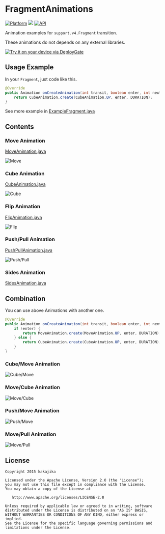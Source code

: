 # FragmentAnimations

[![Platform](https://img.shields.io/badge/platform-android-green.svg)](http://developer.android.com/index.html)
<img src="https://img.shields.io/badge/license-Apache 2.0-green.svg?style=flat">
[![API](https://img.shields.io/badge/API-4%2B-yellow.svg?style=flat)](https://android-arsenal.com/api?level=4)

Animation examples for `support.v4.Fragment` transition.

These animations do not depends on any external libraries.

[<img src="https://dply.me/h7azvd/button/large" alt="Try it on your device via DeployGate">](https://dply.me/h7azvd)

## Usage Example

In your `Fragment`, just code like this.

```java
@Override
public Animation onCreateAnimation(int transit, boolean enter, int nextAnim) {
    return CubeAnimation.create(CubeAnimation.UP, enter, DURATION);
}
```

See more example in [ExampleFragment.java](https://github.com/kakajika/FragmentAnimations/blob/master/app/src/main/java/com/labo/kaji/fragmentanimations/ExampleFragment.java)

## Contents

### Move Animation

[MoveAnimation.java](https://github.com/kakajika/FragmentAnimations/blob/master/app/src/main/java/com/labo/kaji/fragmentanimations/animation/MoveAnimation.java)

![Move](https://raw.githubusercontent.com/wiki/kakajika/FragmentAnimations/images/move.gif)

### Cube Animation

[CubeAnimation.java](https://github.com/kakajika/FragmentAnimations/blob/master/app/src/main/java/com/labo/kaji/fragmentanimations/animation/CubeAnimation.java)

![Cube](https://raw.githubusercontent.com/wiki/kakajika/FragmentAnimations/images/cube.gif)

### Flip Animation

[FlipAnimation.java](https://github.com/kakajika/FragmentAnimations/blob/master/app/src/main/java/com/labo/kaji/fragmentanimations/animation/FlipAnimation.java)

![Flip](https://raw.githubusercontent.com/wiki/kakajika/FragmentAnimations/images/flip.gif)

### Push/Pull Animation

[PushPullAnimation.java](https://github.com/kakajika/FragmentAnimations/blob/master/app/src/main/java/com/labo/kaji/fragmentanimations/animation/PushPullAnimation.java)

![Push/Pull](https://raw.githubusercontent.com/wiki/kakajika/FragmentAnimations/images/pushpull.gif)

### Sides Animation

[SidesAnimation.java](https://github.com/kakajika/FragmentAnimations/blob/master/app/src/main/java/com/labo/kaji/fragmentanimations/animation/SidesAnimation.java)

## Combination

You can use above Animations with another one.

```java
@Override
public Animation onCreateAnimation(int transit, boolean enter, int nextAnim) {
    if (enter) {
        return MoveAnimation.create(MoveAnimation.UP, enter, DURATION);
    } else {
        return CubeAnimation.create(CubeAnimation.UP, enter, DURATION);
    }
}
```

### Cube/Move Animation

![Cube/Move](https://raw.githubusercontent.com/wiki/kakajika/FragmentAnimations/images/cubemove.gif)

### Move/Cube Animation

![Move/Cube](https://raw.githubusercontent.com/wiki/kakajika/FragmentAnimations/images/movecube.gif)

### Push/Move Animation

![Push/Move](https://raw.githubusercontent.com/wiki/kakajika/FragmentAnimations/images/pushmove.gif)

### Move/Pull Animation

![Move/Pull](https://raw.githubusercontent.com/wiki/kakajika/FragmentAnimations/images/movepull.gif)

## License

    Copyright 2015 kakajika

    Licensed under the Apache License, Version 2.0 (the "License");
    you may not use this file except in compliance with the License.
    You may obtain a copy of the License at

       http://www.apache.org/licenses/LICENSE-2.0

    Unless required by applicable law or agreed to in writing, software
    distributed under the License is distributed on an "AS IS" BASIS,
    WITHOUT WARRANTIES OR CONDITIONS OF ANY KIND, either express or implied.
    See the License for the specific language governing permissions and
    limitations under the License.
